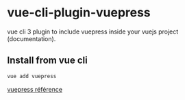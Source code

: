 # vue-cli-plugin-vuepress

vue cli 3 plugin to include vuepress inside your vuejs project (documentation).

## Install from vue cli
``` sh
vue add vuepress
```

[vuepress référence](https://vuepress.vuejs.org)